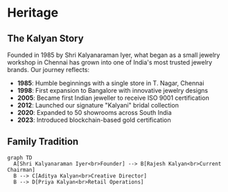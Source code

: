 # Heritage

## The Kalyan Story

Founded in 1985 by Shri Kalyanaraman Iyer, what began as a small jewelry workshop in Chennai has grown into one of India's most trusted jewelry brands. Our journey reflects:

- **1985**: Humble beginnings with a single store in T. Nagar, Chennai
- **1998**: First expansion to Bangalore with innovative jewelry designs
- **2005**: Became first Indian jeweller to receive ISO 9001 certification
- **2012**: Launched our signature "Kalyani" bridal collection
- **2020**: Expanded to 50 showrooms across South India
- **2023**: Introduced blockchain-based gold certification

## Family Tradition

```mermaid
graph TD
  A[Shri Kalyanaraman Iyer<br>Founder] --> B[Rajesh Kalyan<br>Current Chairman]
  B --> C[Aditya Kalyan<br>Creative Director]
  B --> D[Priya Kalyan<br>Retail Operations]
```